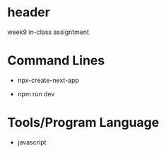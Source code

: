 # header
week9 in-class assigntment

# Command Lines
- npx-create-next-app
* npm run dev

# Tools/Program Language
+ javascript
